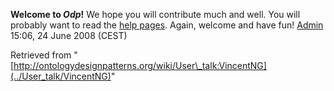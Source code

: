 __Welcome to _Odp_!__ We hope you will contribute much and well. 
You will probably want to read the [help pages](http://ontologydesignpatterns.org/wiki/Help:Contents "Help:Contents"). Again, welcome and have fun! [Admin](http://ontologydesignpatterns.org/wiki/index.php?title=User:Admin&action=edit&redlink=1 "User:Admin (not yet written)") 15:06, 24 June 2008 (CEST)





Retrieved from "[http://ontologydesignpatterns.org/wiki/User\_talk:VincentNG](../User_talk/VincentNG)"